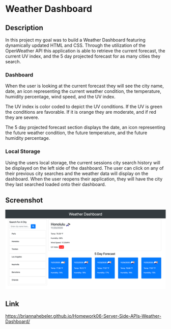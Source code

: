 # Weather Dashboard

## Description

In this project my goal was to build a Weather Dashboard featuring dynamically updated HTML and CSS. Through the utilization of the OpenWeather API this application is able to retrieve the current forecast, the current UV index, and the 5 day projected forecast for as many cities they search. 

### Dashboard
When the user is looking at the current forecast they will see the city name, date, an icon representing the current weather condition, the temperature, humidity percentage, wind speed, and the UV index. 

The UV index is color coded to depict the UV conditions. If the UV is green the conditions are favorable. If it is orange they are moderate, and if red they are severe. 

The 5 day projected forecast section displays the date, an icon representing the future weather condition, the future temperature, and the future humidity percentage.

### Local Storage
Using the users local storage, the current sessions city search history will be displayed on the left side of the dashboard. The user can click on any of their previous city searches and the weather data will display on the dashboard. When the user reopens their application, they will have the city they last searched loaded onto their dashboard. 


## Screenshot
![](./public/assets/images/weatherDashboard.png)

## Link
https://briannahebeler.github.io/Homework06-Server-Side-APIs-Weather-Dashboard/